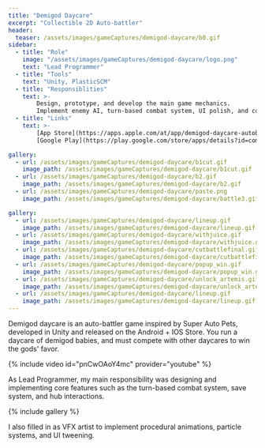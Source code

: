 ```yaml
---
title: "Demigod Daycare"
excerpt: "Collectible 2D Auto-battler"
header:
  teaser: /assets/images/gameCaptures/demigod-daycare/b0.gif
sidebar:
  - title: "Role"
    image: "/assets/images/gameCaptures/demigod-daycare/logo.png"
    text: "Lead Programmer"
  - title: "Tools"
    text: "Unity, PlasticSCM"
  - title: "Responsiblities"
    text: >-
        Design, prototype, and develop the main game mechanics.
        Implement enemy AI, turn-based combat system, UI polish, and combat particle effects.
  - title: "Links"
    text: >-
        [App Store](https://apps.apple.com/at/app/demigod-daycare-autobattler/id1630237568?l=en) /
        [Google Play](https://play.google.com/store/apps/details?id=com.MassDiGi.DemigodDaycare&gl=US&pli=1)

gallery:
  - url: /assets/images/gameCaptures/demigod-daycare/b1cut.gif
    image_path: /assets/images/gameCaptures/demigod-daycare/b1cut.gif
  - url: /assets/images/gameCaptures/demigod-daycare/b2.gif
    image_path: /assets/images/gameCaptures/demigod-daycare/b2.gif
  - url: /assets/images/gameCaptures/demigod-daycare/paste.png
    image_path: /assets/images/gameCaptures/demigod-daycare/battle3.gif

gallery:
  - url: /assets/images/gameCaptures/demigod-daycare/lineup.gif
    image_path: /assets/images/gameCaptures/demigod-daycare/lineup.gif
  - url: /assets/images/gameCaptures/demigod-daycare/withjuice.gif
    image_path: /assets/images/gameCaptures/demigod-daycare/withjuice.gif
  - url: /assets/images/gameCaptures/demigod-daycare/cutbattlefinal.gif
    image_path: /assets/images/gameCaptures/demigod-daycare/cutbattlefinal.gif
  - url: /assets/images/gameCaptures/demigod-daycare/popup_win.gif
    image_path: /assets/images/gameCaptures/demigod-daycare/popup_win.gif
  - url: /assets/images/gameCaptures/demigod-daycare/unlock_artemis.gif
    image_path: /assets/images/gameCaptures/demigod-daycare/unlock_artemis.gif
  - url: /assets/images/gameCaptures/demigod-daycare/lineup.gif
    image_path: /assets/images/gameCaptures/demigod-daycare/lineup.gif
---
```

  <!-- overlay_color: "#000" -->
  <!-- overlay_filter: "0.3" -->
  <!-- overlay_image: /assets/images/gameCaptures/demigod-daycare/banner.png -->

Demigod daycare is an auto-battler game inspired by Super Auto Pets, developed in Unity and 
released on the Android + IOS Store.
You run a daycare of demigod babies, and must compete with other daycares to win the gods' favor.

{% include video id="pnCwOAoY4mc" provider="youtube" %}

As Lead Programmer, my main responsibility was designing and implementing core features 
such as the turn-based combat system, save system, and hub interactions.

{% include gallery %}

I also filled in as VFX artist to implement procedural animations, particle systems, and UI tweening.



